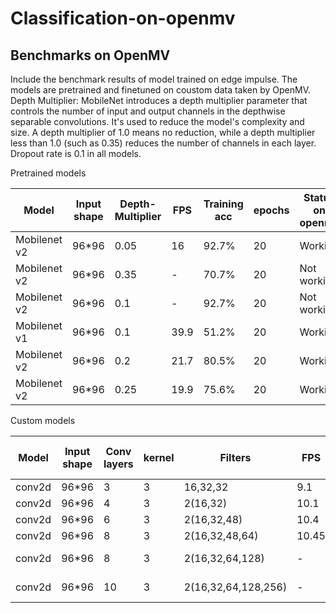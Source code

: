 # Classification-on-openmv

## Benchmarks on OpenMV
Include the benchmark results of model trained on edge impulse. 
The models are pretrained and finetuned on coustom data taken by OpenMV.
Depth Multiplier: MobileNet introduces a depth multiplier parameter that controls the number of input and output channels in the depthwise separable convolutions. It's used to reduce the model's complexity and size. A depth multiplier of 1.0 means no reduction, while a depth multiplier less than 1.0 (such as 0.35) reduces the number of channels in each layer.
Dropout rate is 0.1 in all models.

Pretrained models

| Model        | Input shape | Depth-Multiplier|   FPS      | Training acc | epochs | Status on openmv |
| ------------ | ----------- | --------------- | ---------- | ------------ | ------ | ---------------- |
| Mobilenet v2 | 96*96       |      0.05       |    16      |  92.7%       |  20    | Working          |
| Mobilenet v2 | 96*96       |      0.35       |     -      |  70.7%       |  20    | Not working      |  
| Mobilenet v2 | 96*96       |      0.1        |     -      |  92.7%       |  20    | Not working      |  
| Mobilenet v1 | 96*96       |      0.1        |   39.9     |  51.2%       |  20    | Working          |
| Mobilenet v2 | 96*96       |      0.2        |   21.7     |  80.5%       |  20    | Working          |  
| Mobilenet v2 | 96*96       |      0.25       |   19.9     |  75.6%       |  20    | Working          |

Custom  models

| Model        | Input shape |  Conv layers | kernel  |   Filters           |   FPS    | Training acc | epochs | Status on openmv |
| ------------ | ----------- | ------------ | ------- | ------------------- | -------- | ------------ | ------ | ---------------- |
| conv2d       | 96*96       |      3       |   3     |   16,32,32          |   9.1    |    92.7%     |  20    |    Working       |
| conv2d       | 96*96       |      4       |   3     |   2(16,32)          |   10.1   |    85.5%     |  20    |    Working       | 
| conv2d       | 96*96       |      6       |   3     |   2(16,32,48)       |   10.4   |    82.9%     |  20    |    Working       | 
| conv2d       | 96*96       |      8       |   3     | 2(16,32,48,64)      |   10.45  |    53.7%     |  20    |    Working       | 
| conv2d       | 96*96       |      8       |   3     | 2(16,32,64,128)     |   -      |    73.2%     |  20    |   Not Working    | 
| conv2d       | 96*96       |      10      |   3     | 2(16,32,64,128,256) |   -      |    56.7%     |  20    |   Not Working    |
